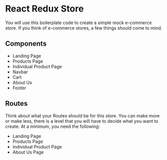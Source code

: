 # React Redux Store

You will use this boilerplate code to create a simple mock e-commerce store. If you think of e-commerce stores, a few things should come to mind.

## Components

- Landing Page
- Products Page
- Individual Product Page
- Navbar
- Cart
- About Us
- Footer

## Routes

Think about what your Routes should be for this store. You can make more or make less, there is a level that you will have to decide what you want to create. At a minimum, you need the following:

- Landing Page
- Products Page
- Individual Product Page
- About Us Page
